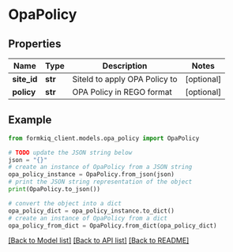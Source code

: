 # OpaPolicy


## Properties

Name | Type | Description | Notes
------------ | ------------- | ------------- | -------------
**site_id** | **str** | SiteId to apply OPA Policy to | [optional] 
**policy** | **str** | OPA Policy in REGO format | [optional] 

## Example

```python
from formkiq_client.models.opa_policy import OpaPolicy

# TODO update the JSON string below
json = "{}"
# create an instance of OpaPolicy from a JSON string
opa_policy_instance = OpaPolicy.from_json(json)
# print the JSON string representation of the object
print(OpaPolicy.to_json())

# convert the object into a dict
opa_policy_dict = opa_policy_instance.to_dict()
# create an instance of OpaPolicy from a dict
opa_policy_from_dict = OpaPolicy.from_dict(opa_policy_dict)
```
[[Back to Model list]](../README.md#documentation-for-models) [[Back to API list]](../README.md#documentation-for-api-endpoints) [[Back to README]](../README.md)



